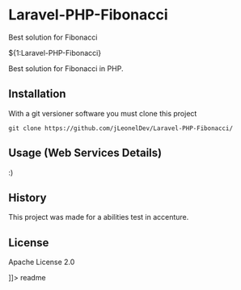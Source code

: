 # Laravel-PHP-Fibonacci

Best solution for Fibonacci

<snippet>
  <content><![CDATA[
  
# ${1:Laravel-PHP-Fibonacci}

Best solution for Fibonacci in PHP.

## Installation

With a git versioner software you must clone this project
```
git clone https://github.com/jLeonelDev/Laravel-PHP-Fibonacci/
```

## Usage (Web Services Details)

:)

## History

This project was made for a abilities test in accenture.

## License

Apache License 2.0

]]></content>
  <tabTrigger>readme</tabTrigger>
</snippet>

